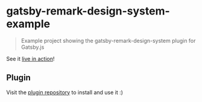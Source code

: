 # gatsby-remark-design-system-example
> Example project showing the gatsby-remark-design-system plugin for Gatsby.js

See it [live in action]()!

## Plugin

Visit the [plugin repository](https://github.com/LeKoArts/gatsby-remark-design-system) to install and use it :)